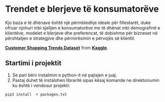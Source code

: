 # Trendet e blerjeve të konsumatorëve
Kjo baza e të dhënave është një përmbledhje ideale për fillestarët, duke ofruar njohuri mbi sjelljen e konsumatorëve me të dhënat mbi demografinë e klientëve, modelet e blerjeve dhe preferencat, të dobishme për bizneset në përshtatjen e strategjive dhe përmirësimin e përvojës së klientit.

**[Customer Shopping Trends Dataset](https://www.kaggle.com/datasets/iamsouravbanerjee/customer-shopping-trends-dataset/data)** from **[Kaggle](https://www.kaggle.com)**.

## Startimi i projektit
1. Se pari bëni instalimin e python-it në pajisjen e juaj.
2. Pastaj duhet të instalohen libraritë sipas kësaj komande ne direktoriumin ku është i vendosur projekti:
```python
pip3 install -r packages.txt
```


